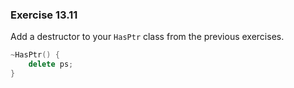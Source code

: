 ### Exercise 13.11

Add a destructor to your `HasPtr` class from the previous exercises.

```cpp
~HasPtr() {
    delete ps;
}
```
